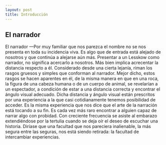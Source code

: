 ```yaml
---
layout: post
title: Introducción
---
```


## El narrador
El narrador —Por muy familiar que nos parezca el nombre no se nos
presenta en toda su incidencia viva. Es algo que de entrada está alejado
de nosotros y que continúa a alejarse aún más. Presentar a un Lesskow
como narrador, no significa acercarlo a nosotros. Más bien implica
acrecentar la distancia respecto a él. Considerado desde una cierta
lejanía, riman los rasgos gruesos y simples que conforman al narrador.
Mejor dicho, estos rasgos se hacen aparentes en él, de la misma manera
en que en una roca, la figura de una cabeza humana o de un cuerpo de
animal, se revelarían a un espectador, a condición de estar a una
distancia correcta y encontrar el ángulo visual adecuado. Dicha distancia
y ángulo visual están prescritos por una experiencia a la que casi
cotidianamente tenemos posibilidad de acceder. Es la misma experiencia
que nos dice que el arte de la narración está tocando a su fin. Es cada
vez más raro encontrar a alguien capaz de narrar algo con probidad. Con
creciente frecuencia se asiste al embarazo extendiéndose por la tertulia
cuando se deja oír el deseo de escuchar una historia. Diríase que una
facultad que nos pareciera inalienable, la más segura entre las seguras,
nos está siendo retirada: la facultad de intercambiar experiencias.
